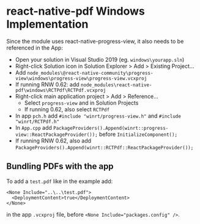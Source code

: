 # react-native-pdf Windows Implementation

Since the module uses react-native-progress-view, it also needs to be referenced in the App:
- Open your solution in Visual Studio 2019 (eg. `windows\yourapp.sln`)
- Right-click Solution icon in Solution Explorer > Add > Existing Project...
- Add `node_modules\@react-native-community\progress-view\windows\progress-view\progress-view.vcxproj`
- If running RNW 0.62: add `node_modules\react-native-pdf\windows\RCTPdf\RCTPdf.vcxproj`
- Right-click main application project > Add > Reference...
  - Select `progress-view` and  in Solution Projects
  - If running 0.62, also select `RCTPdf`
- In app `pch.h` add `#include "winrt/progress-view.h"` and `#include "winrt/RCTPdf.h"`
- In `App.cpp` add `PackageProviders().Append(winrt::progress-view::ReactPackageProvider());` before `InitializeComponent();`
- If running RNW 0.62, also add `PackageProviders().Append(winrt::RCTPdf::ReactPackageProvider());`


## Bundling PDFs with the app
To add a `test.pdf` like in the example add:
```
<None Include="..\..\test.pdf">
  <DeploymentContent>true</DeploymentContent>
</None>
```
in the app `.vcxproj` file, before `<None Include="packages.config" />`.
